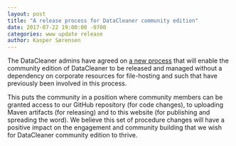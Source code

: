 ```yaml
---
layout: post
title: "A release process for DataCleaner community edition"
date: 2017-07-22 19:00:00 -0700
categories: www update release
author: Kasper Sørensen
---
```


The DataCleaner admins have agreed on [a new process](https://github.com/datacleaner/DataCleaner/blob/master/RELEASE_GUIDE.md) that will enable the community edition of DataCleaner to be released and managed without a dependency on corporate resources for file-hosting and such that have previously been involved in this process.

This puts the community in a position where community members can be granted access to our GitHub repository (for code changes), to uploading Maven artifacts (for releasing) and to this website (for publishing and spreading the word). We believe this set of procedure changes will have a positive impact on the engagement and community building that we wish for DataCleaner community edition to thrive.
